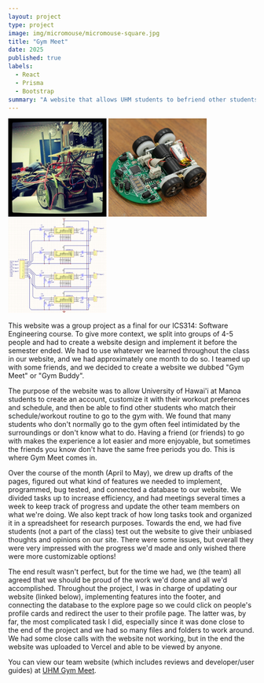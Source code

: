 ```yaml
---
layout: project
type: project
image: img/micromouse/micromouse-square.jpg
title: "Gym Meet"
date: 2025
published: true
labels:
  - React
  - Prisma
  - Bootstrap
summary: "A website that allows UHM students to befriend other students and go to the gym together."
---
```


<div class="text-center p-4">
  <img width="200px" src="../img/micromouse/micromouse-robot.png" class="img-thumbnail" >
  <img width="200px" src="../img/micromouse/micromouse-robot-2.jpg" class="img-thumbnail" >
  <img width="200px" src="../img/micromouse/micromouse-circuit.png" class="img-thumbnail" >
</div>

This website was a group project as a final for our ICS314: Software Engineering course. To give more context, we split into groups of 4-5 people and had to create a website design and implement it before the semester ended. We had to use whatever we learned throughout the class in our website, and we had approximately one month to do so. I teamed up with some friends, and we decided to create a website we dubbed "Gym Meet" or "Gym Buddy".

The purpose of the website was to allow University of Hawai'i at Manoa students to create an account, customize it with their workout preferences and schedule, and then be able to find other students who match their schedule/workout routine to go to the gym with. We found that many students who don't normally go to the gym often feel intimidated by the surroundings or don't know what to do. Having a friend (or friends) to go with makes the experience a lot easier and more enjoyable, but sometimes the friends you know don't have the same free periods you do. This is where Gym Meet comes in.

Over the course of the month (April to May), we drew up drafts of the pages, figured out what kind of features we needed to implement, programmed, bug tested, and connected a database to our website. We divided tasks up to increase efficiency, and had meetings several times a week to keep track of progress and update the other team members on what we're doing. We also kept track of how long tasks took and organized it in a spreadsheet for research purposes. Towards the end, we had five students (not a part of the class) test out the website to give their unbiased thoughts and opinions on our site. There were some issues, but overall they were very impressed with the progress we'd made and only wished there were more customizable options!

The end result wasn't perfect, but for the time we had, we (the team) all agreed that we should be proud of the work we'd done and all we'd accomplished. Throughout the project, I was in charge of updating our website (linked below), implementing features into the footer, and connecting the database to the explore page so we could click on people's profile cards and redirect the user to their profile page. The latter was, by far, the most complicated task I did, especially since it was done close to the end of the project and we had so many files and folders to work around. We had some close calls with the website not working, but in the end the website was uploaded to Vercel and able to be viewed by anyone.


You can view our team website (which includes reviews and developer/user guides) at  [UHM Gym Meet]([https://manoa.hawaii.edu/news/article.php?aId=2857](https://gym-meet.github.io/)).
